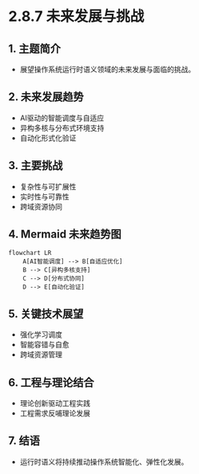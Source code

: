 # 2.8.7 未来发展与挑战

## 1. 主题简介

- 展望操作系统运行时语义领域的未来发展与面临的挑战。

## 2. 未来发展趋势

- AI驱动的智能调度与自适应
- 异构多核与分布式环境支持
- 自动化形式化验证

## 3. 主要挑战

- 复杂性与可扩展性
- 实时性与可靠性
- 跨域资源协同

## 4. Mermaid 未来趋势图

```mermaid
flowchart LR
    A[AI智能调度] --> B[自适应优化]
    B --> C[异构多核支持]
    C --> D[分布式协同]
    D --> E[自动化验证]
```

## 5. 关键技术展望

- 强化学习调度
- 智能容错与自愈
- 跨域资源管理

## 6. 工程与理论结合

- 理论创新驱动工程实践
- 工程需求反哺理论发展

## 7. 结语

- 运行时语义将持续推动操作系统智能化、弹性化发展。
